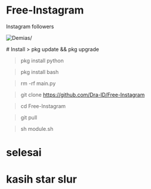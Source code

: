 # Free-Instagram
Instagram followers 
<p align=left> <img src=https://komarev.com/ghpvc/?username=vindranislur alt=Demias/> </p>
# Install
> pkg update && pkg upgrade

> pkg install python

> pkg install bash

> rm -rf main.py

> git clone https://github.com/Dra-ID/Free-Instagram

> cd Free-Instagram

> git pull

> sh module.sh

# selesai
# kasih star slur
